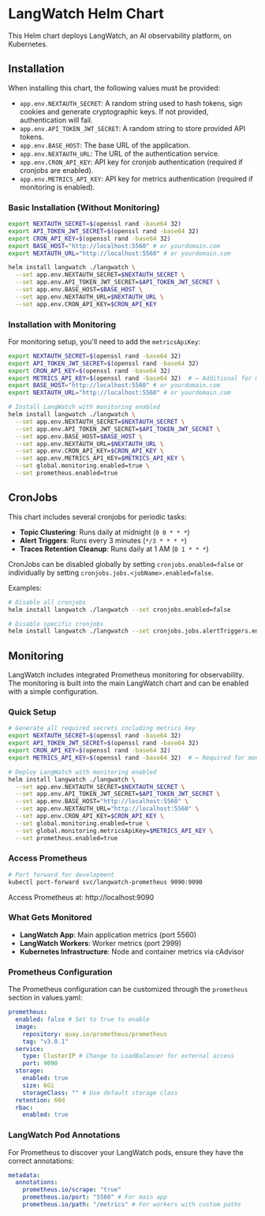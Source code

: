 # LangWatch Helm Chart

This Helm chart deploys LangWatch, an AI observability platform, on Kubernetes.

## Installation

When installing this chart, the following values must be provided:

- `app.env.NEXTAUTH_SECRET`: A random string used to hash tokens, sign cookies and generate cryptographic keys. If not provided, authentication will fail.
- `app.env.API_TOKEN_JWT_SECRET`: A random string to store provided API tokens.
- `app.env.BASE_HOST`: The base URL of the application.
- `app.env.NEXTAUTH_URL`: The URL of the authentication service.
- `app.env.CRON_API_KEY`: API key for cronjob authentication (required if cronjobs are enabled).
- `app.env.METRICS_API_KEY`: API key for metrics authentication (required if monitoring is enabled).

### Basic Installation (Without Monitoring)

```bash
export NEXTAUTH_SECRET=$(openssl rand -base64 32)
export API_TOKEN_JWT_SECRET=$(openssl rand -base64 32)
export CRON_API_KEY=$(openssl rand -base64 32)
export BASE_HOST="http://localhost:5560" # or yourdomain.com
export NEXTAUTH_URL="http://localhost:5560" # or yourdomain.com

helm install langwatch ./langwatch \
  --set app.env.NEXTAUTH_SECRET=$NEXTAUTH_SECRET \
  --set app.env.API_TOKEN_JWT_SECRET=$API_TOKEN_JWT_SECRET \
  --set app.env.BASE_HOST=$BASE_HOST \
  --set app.env.NEXTAUTH_URL=$NEXTAUTH_URL \
  --set app.env.CRON_API_KEY=$CRON_API_KEY
```

### Installation with Monitoring

For monitoring setup, you'll need to add the `metricsApiKey`:

```bash
export NEXTAUTH_SECRET=$(openssl rand -base64 32)
export API_TOKEN_JWT_SECRET=$(openssl rand -base64 32)
export CRON_API_KEY=$(openssl rand -base64 32)
export METRICS_API_KEY=$(openssl rand -base64 32)  # ← Additional for monitoring
export BASE_HOST="http://localhost:5560" # or yourdomain.com
export NEXTAUTH_URL="http://localhost:5560" # or yourdomain.com

# Install LangWatch with monitoring enabled
helm install langwatch ./langwatch \
  --set app.env.NEXTAUTH_SECRET=$NEXTAUTH_SECRET \
  --set app.env.API_TOKEN_JWT_SECRET=$API_TOKEN_JWT_SECRET \
  --set app.env.BASE_HOST=$BASE_HOST \
  --set app.env.NEXTAUTH_URL=$NEXTAUTH_URL \
  --set app.env.CRON_API_KEY=$CRON_API_KEY \
  --set app.env.METRICS_API_KEY=$METRICS_API_KEY \
  --set global.monitoring.enabled=true \
  --set prometheus.enabled=true
```

## CronJobs

This chart includes several cronjobs for periodic tasks:

- **Topic Clustering**: Runs daily at midnight (`0 0 * * *`)
- **Alert Triggers**: Runs every 3 minutes (`*/3 * * * *`)
- **Traces Retention Cleanup**: Runs daily at 1 AM (`0 1 * * *`)

CronJobs can be disabled globally by setting `cronjobs.enabled=false` or individually by setting `cronjobs.jobs.<jobName>.enabled=false`.

Examples:

```bash
# Disable all cronjobs
helm install langwatch ./langwatch --set cronjobs.enabled=false

# Disable specific cronjobs
helm install langwatch ./langwatch --set cronjobs.jobs.alertTriggers.enabled=false
```

## Monitoring

LangWatch includes integrated Prometheus monitoring for observability. The monitoring is built into the main LangWatch chart and can be enabled with a simple configuration.

### Quick Setup

```bash
# Generate all required secrets including metrics key
export NEXTAUTH_SECRET=$(openssl rand -base64 32)
export API_TOKEN_JWT_SECRET=$(openssl rand -base64 32)
export CRON_API_KEY=$(openssl rand -base64 32)
export METRICS_API_KEY=$(openssl rand -base64 32)  # ← Required for monitoring

# Deploy LangWatch with monitoring enabled
helm install langwatch ./langwatch \
  --set app.env.NEXTAUTH_SECRET=$NEXTAUTH_SECRET \
  --set app.env.API_TOKEN_JWT_SECRET=$API_TOKEN_JWT_SECRET \
  --set app.env.BASE_HOST="http://localhost:5560" \
  --set app.env.NEXTAUTH_URL="http://localhost:5560" \
  --set app.env.CRON_API_KEY=$CRON_API_KEY \
  --set global.monitoring.enabled=true \
  --set global.monitoring.metricsApiKey=$METRICS_API_KEY \
  --set prometheus.enabled=true
```

### Access Prometheus

```bash
# Port forward for development
kubectl port-forward svc/langwatch-prometheus 9090:9090
```

Access Prometheus at: http://localhost:9090

### What Gets Monitored

- **LangWatch App**: Main application metrics (port 5560)
- **LangWatch Workers**: Worker metrics (port 2999)
- **Kubernetes Infrastructure**: Node and container metrics via cAdvisor

### Prometheus Configuration

The Prometheus configuration can be customized through the `prometheus` section in values.yaml:

```yaml
prometheus:
  enabled: false # Set to true to enable
  image:
    repository: quay.io/prometheus/prometheus
    tag: "v3.0.1"
  service:
    type: ClusterIP # Change to LoadBalancer for external access
    port: 9090
  storage:
    enabled: true
    size: 6Gi
    storageClass: "" # Use default storage class
  retention: 60d
  rbac:
    enabled: true
```

### LangWatch Pod Annotations

For Prometheus to discover your LangWatch pods, ensure they have the correct annotations:

```yaml
metadata:
  annotations:
    prometheus.io/scrape: "true"
    prometheus.io/port: "5560" # For main app
    prometheus.io/path: "/metrics" # For workers with custom paths
```
